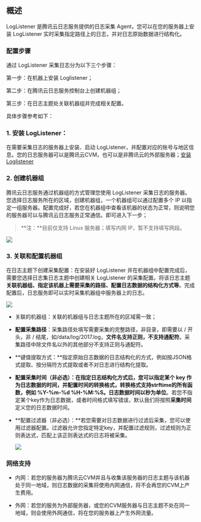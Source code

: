 ## 概述

LogListener 是腾讯云日志服务提供的日志采集 Agent，您可以在您的服务器上安装 LogListener 实时采集指定路径上的日志，并对日志原始数据进行结构化。

### 配置步骤

通过 LogListener 采集日志分为以下三个步骤：

第一步：在机器上安装 Loglistener；

第二步：在腾讯云日志服务控制台上创建机器组；

第三步：在日志主题处关联机器组并完成相关配置。

具体步骤参考如下：

### 1. 安装 LogListener：

在需要采集日志的服务器上安装、启动 LogListener，并配置对应的账号与地区信息。您的日志服务器可以是腾讯云CVM，也可以是非腾讯云的外部服务器；[安装Loglistener](https://cloud.tencent.com/document/product/614/11257)

### 2. 创建机器组

腾讯云日志服务通过机器组的方式管理您使用 LogListener 采集日志的服务器。您选择日志服务所在的区域，创建机器组，一个机器组可以通过配置多个 IP 以指定一组服务器。配置完成好，若您在机器组中查看该机器的状态为正常，则说明您的服务器可以与腾讯云日志服务正常通信。即可进入下一步；

> **注：**目前仅支持 Linux 服务器；填写内网 IP，暂不支持填写网段。

![](https://mc.qcloudimg.com/static/img/fc5f5aa393e6c2a8c99b4bba23a50744/image.png)

### 3. 关联和配置机器组

在日志主题下创建采集配置：在安装好 LogListener 并在机器组中配置完成后，需要您选择日志集日志主题中创建相关 LogListener 的采集配置。将该日志主题 **关联机器组、指定该机器上需要采集的路径、配置日志数据的结构化方式等**。完成配置后，日志服务即可以实时采集机器组中服务器上的日志。

![](https://mc.qcloudimg.com/static/img/99c5409456b4e110a87f83a4b7902308/image.png)

- 关联的机器组：关联的机器组与日志主题所在的区域需一致；

- **配置采集路径**：采集路径处填写需要采集的完整路径，非目录，即需要以 / 开头，非 / 结尾，如/data/log/2017.log，**文件名支持正则，不支持通配符**。采集路径中除文件名以外的其他部分不支持正则与通配符。

- **键值提取方式：**指定原始日志数据的日志结构化的方式，例如按JSON格式提取、按分隔符方式提取或者不对日志进行结构化提取。

- **配置采集时间（非必选）：**在指定日志结构化方式后，您可以指定某个 key 作为日志数据的时间，并配置时间的转换格式，**转换格式支持strftime的所有函数**，例如 %Y-%m-%d %H-%M:%S。日志数据时间**以秒为单位**。若您不指定某个key作为日志数据，或者时间格式填写错误，默认我们将按照**采集时间**定义您的日志数据时间。

- **配置过滤器（非必选）：**若您需要对日志数据进行过滤后采集，您可以使用过滤器配置。过滤器允许您指定特定key，并配置过滤规则，过滤规则为正则表达式，匹配上该正则表达式的日志将被采集。

  ![](https://mc.qcloudimg.com/static/img/0af46f5e283f0652ef4cb440c1c27aa4/image.png)


### 网络支持

- 内网：若您的服务器为腾讯云CVM并且与收集该服务器的日志主题与该机器处于同一地域，则日志数据的采集将使用内网通信，将不会再您的CVM上产生费用。


- 外网：若您的服务为外部服务器，或您的CVM服务器与日志主题不处在同一地域，则会使用外网通信，将在您的服务器上产生外网流量。